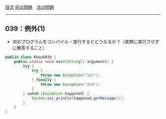 [目次](../toc.md)
[前の問題](../038/README.md)　[次の問題](../040/README.md)


***
## 039：例外(1)
* 次のプログラムをコンパイル・実行するとどうなるか？（実際に実行させずに解答すること）

```java
public class Knock039 {
    public static void main(String[] arguments) {
        try {
            try {
                throw new Exception("1st");
            } finally {
                throw new Exception("2nd");
            }
        } catch (Exception happened) {
            System.out.println(happened.getMessage());
        }
    }
}
```

